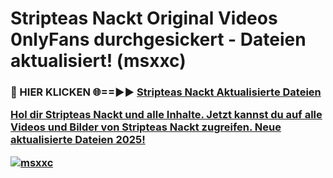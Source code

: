 # Stripteas Nackt Original Videos 0nlyFans durchgesickert - Dateien aktualisiert! (msxxc)

<h3>🔴 HIER KLICKEN 🌐==►► <a href="https://tinyurl.com/h6vf6nb8" rel="nofollow">Stripteas Nackt Aktualisierte Dateien

Hol dir Stripteas Nackt und alle Inhalte. Jetzt kannst du auf alle Videos und Bilder von Stripteas Nackt zugreifen. Neue aktualisierte Dateien 2025!

[![msxxc](https://i.imgur.com/sD4kR3V.gif)](https://tinyurl.com/h6vf6nb8)
